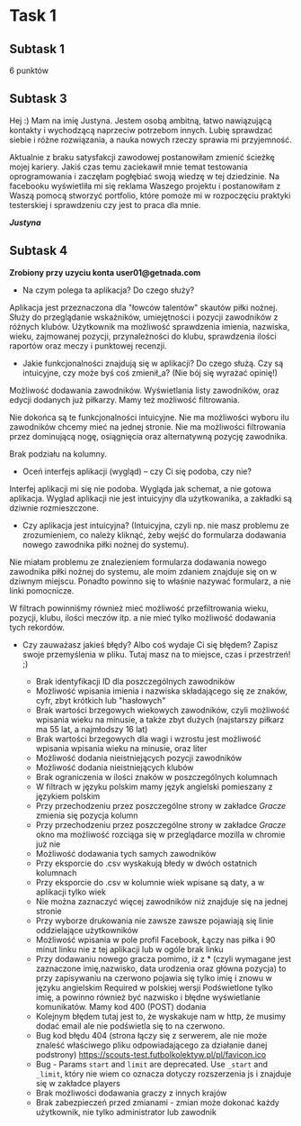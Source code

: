 # **Task 1** 

## **Subtask 1** 

6 punktów 


## **Subtask 3** 

Hej :) Mam na imię Justyna. Jestem osobą ambitną, łatwo nawiązującą kontakty i wychodzącą naprzeciw potrzebom innych. Lubię sprawdzać siebie i różne rozwiązania, a nauka nowych rzeczy sprawia mi przyjemność.


Aktualnie z braku satysfakcji zawodowej postanowiłam zmienić ścieżkę mojej kariery. Jakiś czas temu zaciekawił mnie temat testowania oprogramowania i zaczęłam pogłębiać swoją wiedzę w tej dziedzinie. Na facebooku wyświetliła mi się reklama Waszego projektu i postanowiłam z Waszą pomocą stworzyć portfolio, które pomoże mi w rozpoczęciu praktyki testerskiej i sprawdzeniu czy jest to praca dla mnie.


__*Justyna*__ 


## **Subtask 4** 

__Zrobiony przy uzyciu konta user01@getnada.com__

* Na czym polega ta aplikacja? Do czego służy?

Aplikacja jest przeznaczona dla "łowców talentów" skautów piłki nożnej. Służy do przeglądanie wskaźników, umiejętności i pozycji zawodników z różnych klubów. Użytkownik ma możliwość sprawdzenia imienia, nazwiska, wieku, zajmowanej pozycji, przynależności do klubu, sprawdzenia ilości raportów oraz meczy i punktowej recenzji.


* Jakie funkcjonalności znajdują się w aplikacji? Do czego służą. Czy są intuicyjne, czy może byś coś zmienił_a? (Nie bój się wyrażać opinię!)

Możliwość dodawania zawodników. Wyświetlania listy zawodników, oraz edycji dodanych już piłkarzy. Mamy też możliwość filtrowania.

Nie dokońca są te funkcjonalności intuicyjne. Nie ma możliwości wyboru ilu zawodników chcemy mieć na jednej stronie. Nie ma możliwości filtrowania przez dominującą nogę, osiągnięcia oraz alternatywną pozycję zawodnika.

Brak podziału na kolumny.


* Oceń interfejs aplikacji (wygląd) – czy Ci się podoba, czy nie?

Interfej aplikacji mi się nie podoba. Wygląda jak schemat, a nie gotowa aplikacja. Wyglad aplikacji nie jest intuicyjny dla użytkowanika, a zakładki są dziwnie rozmieszczone.

* Czy aplikacja jest intuicyjna? (Intuicyjna, czyli np. nie masz problemu ze zrozumieniem, co należy kliknąć, żeby wejść do formularza dodawania nowego zawodnika piłki nożnej do systemu).

Nie miałam problemu ze znalezieniem formularza dodawania nowego zawodnika piłki nożnej do systemu, ale moim zdaniem znajduje się on w dziwnym miejscu. Ponadto powinno się to właśnie nazywać formularz, a nie linki pomocnicze.

W filtrach powinniśmy również mieć możliwość przefiltrowania wieku, pozycji, klubu, ilości meczów itp. a nie mieć tylko możliwość dodawania tych rekordów.


* Czy zauważasz jakieś błędy? Albo coś wydaje Ci się błędem? Zapisz swoje przemyślenia w pliku. Tutaj masz na to miejsce, czas i przestrzeń! ;)

  * Brak identyfikacji ID dla poszczególnych zawodników
  * Możliwość wpisania imienia i nazwiska składającego się ze znaków, cyfr, zbyt krótkich lub "hasłowych"
  * Brak wartości brzegowych wiekowych zawodników, czyli możliwość wpisania wieku na minusie, a także zbyt dużych (najstarszy piłkarz ma 55 lat, a najmłodszy 16 lat)
  * Brak wartości brzegowych dla wagi i wzrostu jest możliwość wpisania wpisania wieku na minusie, oraz liter
  * Możliwość dodania nieistniejących pozycji zawodników
  * Możliwość dodania nieistniejących klubów
  * Brak ograniczenia w ilości znaków w poszczególnych kolumnach
  * W filtrach w języku polskim mamy język angielski pomieszany z językiem polskim
  * Przy przechodzeniu przez poszczególne strony w zakładce _Gracze_ zmienia się pozycja kolumn
  * Przy przechodzeniu przez poszczególne strony w zakładce _Gracze_ okno ma możliwość rozciąga się w przeglądarce mozilla w chromie już nie
  * Możliwość dodawania tych samych zawodników
  * Przy eksporcie do .csv wyskakują błedy w dwóch ostatnich kolumnach
  * Przy eksporcie do .csv w kolumnie wiek wpisane są daty, a w aplikacji tylko wiek
  * Nie można zaznaczyć więcej zawodników niż znajduje się na jednej stronie
  * Przy wyborze drukowania nie zawsze zawsze pojawiają się linie oddzielające użytkowników
  * Możliwość wpisania w pole profil Facebook, Łączy nas piłka i 90 minut linku nie z tej aplikacji lub w ogóle brak linku
  * Przy dodawaniu nowego gracza pomimo, iż z * (czyli wymagane jest zaznaczone imię,nazwisko, data urodzenia oraz główna pozycja) to przy zapisywaniu na czerwono pojawia się tylko imię i znowu w języku angielskim Required w polskiej wersji Podświetlone tylko imię, a powinno również być nazwisko i błędne wyświetlanie komunikatów. Mamy kod 400 (POST) dodania
  * Kolejnym błędem tutaj jest to, że  wyskakuje nam w http, że musimy dodać email ale nie podświetla się to na czerwono.
  * Bug kod błędu 404 (strona łączy się z serwerem, ale nie może znaleść właściwego pliku odpowiadającego za działanie danej podstrony) https://scouts-test.futbolkolektyw.pl/pl/favicon.ico
  * Bug - Params `start` and `limit` are deprecated. Use `_start` and `_limit`, który nie wiem co oznacza dotyczy rozszerzenia js i znajduje się w zakładce players
  * Brak możliwości dodawania graczy z innych krajów
  * Brak zabezpieczeń przed zmianami - zmian może dokonać każdy użytkownik, nie tylko administrator lub zawodnik
